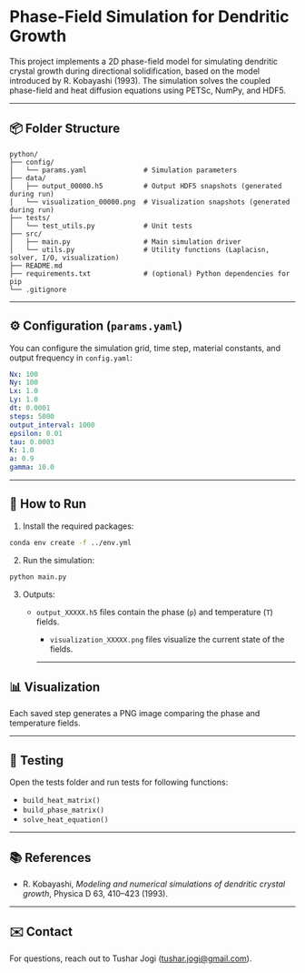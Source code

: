 # Phase-Field Simulation for Dendritic Growth

This project implements a 2D phase-field model for simulating dendritic crystal growth during directional solidification, based on the model introduced by R. Kobayashi (1993). The simulation solves the coupled phase-field and heat diffusion equations using PETSc, NumPy, and HDF5.

---

## 📦 Folder Structure

```
python/
├── config/                      
│   └── params.yaml              # Simulation parameters
├── data/                        
│   ├── output_00000.h5          # Output HDF5 snapshots (generated during run)
│   └── visualization_00000.png  # Visualization snapshots (generated during run)
├── tests/                       
│   └── test_utils.py            # Unit tests   
├── src/                    
│   ├── main.py                  # Main simulation driver 
│   └── utils.py                 # Utility functions (Laplacisn, solver, I/O, visualization)
├── README.md
├── requirements.txt             # (optional) Python dependencies for pip
└── .gitignore              
```

---

## ⚙️ Configuration (`params.yaml`)
You can configure the simulation grid, time step, material constants, and output frequency in `config.yaml`:

```yaml
Nx: 100
Ny: 100
Lx: 1.0
Ly: 1.0
dt: 0.0001
steps: 5000
output_interval: 1000
epsilon: 0.01
tau: 0.0003
K: 1.0
a: 0.9
gamma: 10.0
```

---

## 🚀 How to Run

1. Install the required packages:
```bash
conda env create -f ../env.yml
```

2. Run the simulation:
```bash
python main.py
```

3. Outputs:
   - `output_XXXXX.h5` files contain the phase (`p`) and temperature (`T`) fields.
      - `visualization_XXXXX.png` files visualize the current state of the fields.

      ---

## 📊 Visualization
Each saved step generates a PNG image comparing the phase and temperature fields. 

---

## 🧪 Testing
Open the tests folder and run tests for following functions:
- `build_heat_matrix()`
- `build_phase_matrix()`
- `solve_heat_equation()`

---

## 📚 References
- R. Kobayashi, *Modeling and numerical simulations of dendritic crystal growth*, Physica D 63, 410–423 (1993).

---

## ✉️ Contact
For questions, reach out to Tushar Jogi ([tushar.jogi@gmail.com](mailto:tushar.jogi@gmail.com)).

